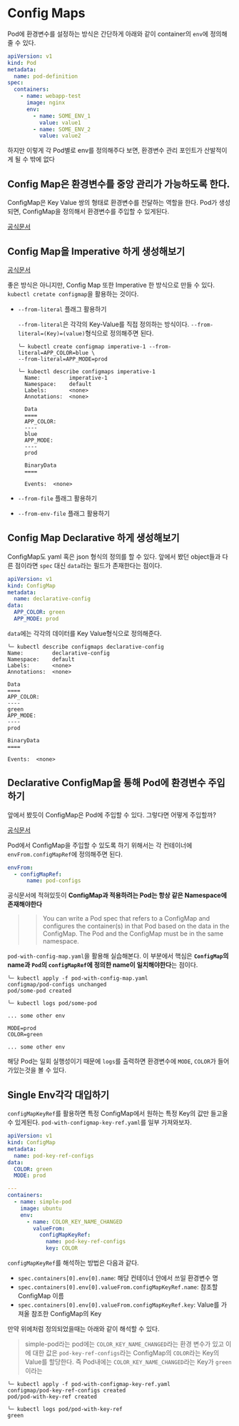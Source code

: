 # Config Maps

Pod에 환경변수를 설정하는 방식은 간단하게 아래와 같이 container의 `env`에 정의해줄 수 있다.

```yaml
apiVersion: v1
kind: Pod
metadata:
  name: pod-definition
spec:
  containers:
    - name: webapp-test
      image: nginx
      env:
        - name: SOME_ENV_1
          value: value1
        - name: SOME_ENV_2
          value: value2
```

하지만 이렇게 각 Pod별로 env를 정의해주다 보면, 환경변수 관리 포인트가 산발적이게 될 수 밖에 없다

## Config Map은 환경변수를 중앙 관리가 가능하도록 한다.

ConfigMap은 Key Value 쌍의 형태로 환경변수를 전달하는 역할을 한다. Pod가 생성되면, ConfigMap을 정의해서 환경변수를 주입할 수 있게된다.

[공식문서](https://kubernetes.io/docs/tasks/configure-pod-container/configure-pod-configmap/#configure-all-key-value-pairs-in-a-configmap-as-container-environment-variables)

## Config Map을 Imperative 하게 생성해보기

[공식문서](https://kubernetes.io/docs/reference/kubectl/generated/kubectl_create/kubectl_create_configmap/)

좋은 방식은 아니지만, Config Map 또한 Imperative 한 방식으로 만들 수 있다. `kubectl cretate configmap`을 활용하는 것이다.

- `--from-literal` 플래그 활용하기

  `--from-literal`은 각각의 Key-Value를 직접 정의하는 방식이다. `--from-literal=(Key)=(value)`형식으로 정의해주면 된다.

  ```
  ╰─ kubectl create configmap imperative-1 --from-literal=APP_COLOR=blue \
  --from-literal=APP_MODE=prod

  ╰─ kubectl describe configmaps imperative-1
    Name:         imperative-1
    Namespace:    default
    Labels:       <none>
    Annotations:  <none>

    Data
    ====
    APP_COLOR:
    ----
    blue
    APP_MODE:
    ----
    prod

    BinaryData
    ====

    Events:  <none>
  ```

- `--from-file` 플래그 활용하기
- `--from-env-file` 플래그 활용하기

## Config Map Declarative 하게 생성해보기

ConfigMap도 yaml 혹은 json 형식의 정의를 할 수 있다. 앞에서 봤던 object들과 다른 점이라면 `spec` 대신 `data`라는 필드가 존재한다는 점이다.

```yaml
apiVersion: v1
kind: ConfigMap
metadata:
  name: declarative-config
data:
  APP_COLOR: green
  APP_MODE: prod
```

`data`에는 각각의 데이터를 Key Value형식으로 정의해준다.

```
╰─ kubectl describe configmaps declarative-config
Name:         declarative-config
Namespace:    default
Labels:       <none>
Annotations:  <none>

Data
====
APP_COLOR:
----
green
APP_MODE:
----
prod

BinaryData
====

Events:  <none>
```

## Declarative ConfigMap을 통해 Pod에 환경변수 주입하기

앞에서 봤듯이 ConfigMap은 Pod에 주입할 수 있다. 그렇다면 어떻게 주입할까?

[공식문서](https://kubernetes.io/docs/tasks/configure-pod-container/configure-pod-configmap/#configure-all-key-value-pairs-in-a-configmap-as-container-environment-variables)

Pod에서 ConfigMap을 주입할 수 있도록 하기 위해서는 각 컨테이너에 `envFrom.configMapRef`에 정의해주면 된다.

```yaml
envFrom:
  - configMapRef:
      name: pod-configs
```

공식문서에 적혀있듯이 **ConfigMap과 적용하려는 Pod는 항상 같은 Namespace에 존재해야한다**

> > You can write a Pod spec that refers to a ConfigMap and configures the container(s) in that Pod based on the data in the ConfigMap. The Pod and the ConfigMap must be in the same namespace.

`pod-with-config-map.yaml`을 활용해 실습해본다. 이 부분에서 핵심은 **`ConfigMap`의 name과 `Pod`의 `configMapRef`에 정의한 name이 일치해야한다**는 점이다.

```
╰─ kubectl apply -f pod-with-config-map.yaml
configmap/pod-configs unchanged
pod/some-pod created

╰─ kubectl logs pod/some-pod

... some other env

MODE=prod
COLOR=green

... some other env

```

해당 Pod는 일회 실행성이기 때문에 `logs`를 출력하면 환경변수에 `MODE`, `COLOR`가 들어가있는것을 볼 수 있다.

## Single Env각각 대입하기

`configMapKeyRef`를 활용하면 특정 ConfigMap에서 원하는 특정 Key의 값만 들고올 수 있게된다. `pod-with-configmap-key-ref.yaml`를 일부 가져와보자.

```yaml
apiVersion: v1
kind: ConfigMap
metadata:
  name: pod-key-ref-configs
data:
  COLOR: green
  MODE: prod

---
containers:
  - name: simple-pod
    image: ubuntu
    env:
      - name: COLOR_KEY_NAME_CHANGED
        valueFrom:
          configMapKeyRef:
            name: pod-key-ref-configs
            key: COLOR
```

`configMapKeyRef`를 해석하는 방법은 다음과 같다.

- `spec.containers[0].env[0].name`: 해당 컨테이너 안에서 쓰일 환경변수 명
- `spec.containers[0].env[0].valueFrom.configMapKeyRef.name`: 참조할 ConfigMap 이름
- `spec.containers[0].env[0].valueFrom.configMapKeyRef.key`: Value를 가져올 참조한 ConfigMap의 Key

만약 위에처럼 정의되었을때는 아래와 같이 해석할 수 있다.

> simple-pod라는 pod에는 `COLOR_KEY_NAME_CHANGED`라는 환경 변수가 있고 이에 대한 값은 `pod-key-ref-configs`라는 ConfigMap의 `COLOR`라는 Key의 Value를 할당한다. 즉 Pod내에는 `COLOR_KEY_NAME_CHANGED`라는 Key가 `green`이라는

```
╰─ kubectl apply -f pod-with-configmap-key-ref.yaml
configmap/pod-key-ref-configs created
pod/pod-with-key-ref created

╰─ kubectl logs pod/pod-with-key-ref
green
```
